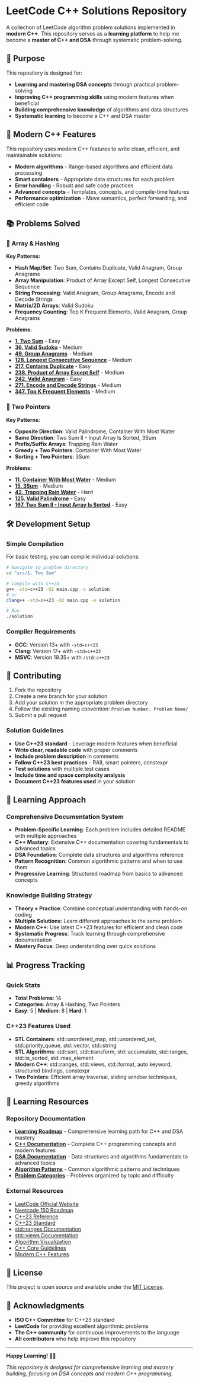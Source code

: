 # LeetCode C++ Solutions Repository

A collection of LeetCode algorithm problem solutions implemented in **modern C++**. This repository serves as a **learning platform** to help me become a **master of C++ and DSA** through systematic problem-solving.

## 🎯 Purpose

This repository is designed for:
- **Learning and mastering DSA concepts** through practical problem-solving
- **Improving C++ programming skills** using modern features when beneficial
- **Building comprehensive knowledge** of algorithms and data structures
- **Systematic learning** to become a C++ and DSA master

## 🚀 Modern C++ Features

This repository uses modern C++ features to write clean, efficient, and maintainable solutions:
- **Modern algorithms** - Range-based algorithms and efficient data processing
- **Smart containers** - Appropriate data structures for each problem
- **Error handling** - Robust and safe code practices
- **Advanced concepts** - Templates, concepts, and compile-time features
- **Performance optimization** - Move semantics, perfect forwarding, and efficient code


## 📚 Problems Solved

### 🎯 Array & Hashing
**Key Patterns:**
- **Hash Map/Set**: Two Sum, Contains Duplicate, Valid Anagram, Group Anagrams
- **Array Manipulation**: Product of Array Except Self, Longest Consecutive Sequence
- **String Processing**: Valid Anagram, Group Anagrams, Encode and Decode Strings
- **Matrix/2D Arrays**: Valid Sudoku
- **Frequency Counting**: Top K Frequent Elements, Valid Anagram, Group Anagrams

**Problems:**
- **[1. Two Sum](src/1.%20Two%20Sum/)** - Easy
- **[36. Valid Sudoku](src/36.%20Valid%20Sudoku/)** - Medium  
- **[49. Group Anagrams](src/49.%20Group%20Anagrams/)** - Medium
- **[128. Longest Consecutive Sequence](src/128.%20Longest%20Consecutive%20Sequence/)** - Medium
- **[217. Contains Duplicate](src/217.%20Contains%20Duplicate/)** - Easy
- **[238. Product of Array Except Self](src/238.%20Product%20of%20Array%20Except%20Self/)** - Medium
- **[242. Valid Anagram](src/242.%20Valid%20Anagram/)** - Easy
- **[271. Encode and Decode Strings](src/271.%20Encode%20and%20Decode%20Strings/)** - Medium
- **[347. Top K Frequent Elements](src/347.%20Top%20K%20Frequent%20Elements/)** - Medium

### 🎯 Two Pointers
**Key Patterns:**
- **Opposite Direction**: Valid Palindrome, Container With Most Water
- **Same Direction**: Two Sum II - Input Array Is Sorted, 3Sum
- **Prefix/Suffix Arrays**: Trapping Rain Water
- **Greedy + Two Pointers**: Container With Most Water
- **Sorting + Two Pointers**: 3Sum

**Problems:**
- **[11. Container With Most Water](src/11.%20Container%20With%20Most%20Water/)** - Medium
- **[15. 3Sum](src/15.%203Sum/)** - Medium
- **[42. Trapping Rain Water](src/42.%20Trapping%20Rain%20Water/)** - Hard
- **[125. Valid Palindrome](src/125.%20Valid%20Palindrome/)** - Easy
- **[167. Two Sum II - Input Array Is Sorted](src/167.%20Two%20Sum%20II%20-%20Input%20Array%20Is%20Sorted/)** - Easy

## 🛠️ Development Setup

### Simple Compilation
For basic testing, you can compile individual solutions:

```bash
# Navigate to problem directory
cd "src/1. Two Sum"

# Compile with C++23
g++ -std=c++23 -O2 main.cpp -o solution
# or
clang++ -std=c++23 -O2 main.cpp -o solution

# Run
./solution
```

### Compiler Requirements
- **GCC**: Version 13+ with `-std=c++23`
- **Clang**: Version 17+ with `-std=c++23`
- **MSVC**: Version 19.35+ with `/std:c++23`

## 📝 Contributing

1. Fork the repository
2. Create a new branch for your solution
3. Add your solution in the appropriate problem directory
4. Follow the existing naming convention: `Problem Number. Problem Name/`
5. Submit a pull request

### Solution Guidelines

- **Use C++23 standard** - Leverage modern features when beneficial
- **Write clear, readable code** with proper comments
- **Include problem description** in comments
- **Follow C++23 best practices** - RAII, smart pointers, constexpr
- **Test solutions** with multiple test cases
- **Include time and space complexity analysis**
- **Document C++23 features used** in your solution

## 🧠 Learning Approach

### Comprehensive Documentation System
- **Problem-Specific Learning**: Each problem includes detailed README with multiple approaches
- **C++ Mastery**: Extensive C++ documentation covering fundamentals to advanced topics
- **DSA Foundation**: Complete data structures and algorithms reference
- **Pattern Recognition**: Common algorithmic patterns and when to use them
- **Progressive Learning**: Structured roadmap from basics to advanced concepts

### Knowledge Building Strategy
- **Theory + Practice**: Combine conceptual understanding with hands-on coding
- **Multiple Solutions**: Learn different approaches to the same problem
- **Modern C++**: Use latest C++23 features for efficient and clean code
- **Systematic Progress**: Track learning through comprehensive documentation
- **Mastery Focus**: Deep understanding over quick solutions

## 📊 Progress Tracking

### Quick Stats
- **Total Problems**: 14
- **Categories**: Array & Hashing, Two Pointers
- **Easy**: 5 | **Medium**: 8 | **Hard**: 1

### C++23 Features Used
- **STL Containers**: std::unordered_map, std::unordered_set, std::priority_queue, std::vector, std::string
- **STL Algorithms**: std::sort, std::transform, std::accumulate, std::ranges, std::is_sorted, std::max_element
- **Modern C++**: std::ranges, std::views, std::format, auto keyword, structured bindings, constexpr
- **Two Pointers**: Efficient array traversal, sliding window techniques, greedy algorithms

## 📖 Learning Resources

### Repository Documentation
- **[Learning Roadmap](docs/LEARNING_ROADMAP.md)** - Comprehensive learning path for C++ and DSA mastery
- **[C++ Documentation](docs/cpp/)** - Complete C++ programming concepts and modern features
- **[DSA Documentation](docs/dsa/)** - Data structures and algorithms fundamentals to advanced topics
- **[Algorithm Patterns](docs/patterns/)** - Common algorithmic patterns and techniques
- **[Problem Categories](docs/categories/)** - Problems organized by topic and difficulty

### External Resources
- [LeetCode Official Website](https://leetcode.com/)
- [Neetcode 150 Roadmap](https://neetcode.io/roadmap)
- [C++23 Reference](https://en.cppreference.com/w/cpp/23)
- [C++23 Standard](https://isocpp.org/std/the-standard)
- [std::ranges Documentation](https://en.cppreference.com/w/cpp/ranges)
- [std::views Documentation](https://en.cppreference.com/w/cpp/ranges#Range_adaptors)
- [Algorithm Visualization](https://visualgo.net/)
- [C++ Core Guidelines](https://isocpp.github.io/CppCoreGuidelines/)
- [Modern C++ Features](https://github.com/AnthonyCalandra/modern-cpp-features)

## 📄 License

This project is open source and available under the [MIT License](LICENSE).

## 🤝 Acknowledgments

- **ISO C++ Committee** for C++23 standard
- **LeetCode** for providing excellent algorithmic problems
- **The C++ community** for continuous improvements to the language
- **All contributors** who help improve this repository

---

**Happy Learning! 🚀✨**

*This repository is designed for comprehensive learning and mastery building, focusing on DSA concepts and modern C++ programming.*
